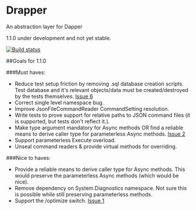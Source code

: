 # Drapper
An abstraction layer for Dapper

1.1.0 under development and not yet stable.

[![Build status](https://ci.appveyor.com/api/projects/status/u0jfhnuc0jm348xj/branch/1.1.0?svg=true)](https://ci.appveyor.com/project/sextondjc/drapper)

##Goals for 1.1.0

###Must haves: 

* Reduce test setup friction by removing .sql database creation scripts. Test database and it's relevant objects/data must be created/destroyed by the tests themselves. [Issue 6](https://github.com/sextondjc/Drapper/issues/6)
* Correct single level namespace bug. 
* Improve JsonFileCommandReader CommandSetting resolution. 
* Write tests to prove support for relative paths to JSON command files (it is supported, but tests don't reflect it.). 
* Make type argument mandatory for Async methods OR find a reliable means to derive caller type for parameterless Async methods. [Issue 2](https://github.com/sextondjc/Drapper/issues/2)
* Support parameterless Execute overload. 
* Unseal command readers & provide virtual methods for overriding. 

###Nice to haves:
* Provide a reliable means to derive caller type for Async methods. This would preserve the parameterless Async methods (which would be nice). 
* Remove dependency on System.Diagnostics namespace. Not sure this is possible while still preserving parameterless methods. 
* Support the /optimize switch. [Issue 1](https://github.com/sextondjc/Drapper/issues/1)
